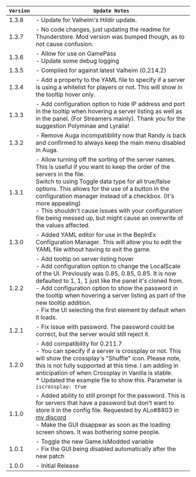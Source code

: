 | `Version` | `Update Notes`                                                                                                                                                                                                                                                                                                                                                                                                                                       |
|-----------|------------------------------------------------------------------------------------------------------------------------------------------------------------------------------------------------------------------------------------------------------------------------------------------------------------------------------------------------------------------------------------------------------------------------------------------------------|
| 1.3.8     | - Update for Valheim's Hildir update.                                                                                                                                                                                                                                                                                                                                                                                                                |
| 1.3.7     | - No code changes, just updating the readme for Thunderstore. Mod version was bumped though, as to not cause confusion.                                                                                                                                                                                                                                                                                                                              |
| 1.3.6     | - Allow for use on GamePass<br/> - Update some debug logging                                                                                                                                                                                                                                                                                                                                                                                         |
| 1.3.5     | - Compiled for against latest Valheim (0.214.2)                                                                                                                                                                                                                                                                                                                                                                                                      |
| 1.3.4     | - Add a property to the YAML file to specify if a server is using a whitelist for players or not. This will show in the tooltip hover only.                                                                                                                                                                                                                                                                                                          |
| 1.3.3     | - Add configuration option to hide IP address and port in the tooltip when hovering a server listing as well as in the panel. (For Streamers mainly). Thank you for the suggestion Polyminae and Lyralia!                                                                                                                                                                                                                                            |
| 1.3.2     | - Remove Auga incompatibliity now that Randy is back and confirmed to always keep the main menu disabled in Auga.                                                                                                                                                                                                                                                                                                                                    |
| 1.3.1     | - Allow turning off the sorting of the server names. This is useful if you want to keep the order of the servers in the file.<br/> Switch to using Toggle data type for all true/false options. This allows for the use of a button in the configuration manager instead of a checkbox. (It's more appealing) <br/> - This shouldn't cause issues with your configuration file being messed up, but might cause an overwrite of the values affected. |
| 1.3.0     | - Added YAML editor for use in the BepInEx Configuration Manager. This will allow you to edit the YAML file without having to exit the game.                                                                                                                                                                                                                                                                                                         |
| 1.2.2     | - Add tooltip on server listing hover<br/> - Add configuration option to change the LocalScale of the UI. Previously was 0.85, 0.85, 0.85. It is now defaulted to  1, 1, 1 just like the panel it's cloned from.  <br/> - Add configuration option to show the password in the tooltip when hovering a server listing as part of the new tooltip addition.<br/> - Fix the UI selecting the first element by default when it loads.                   |
| 1.2.1     | - Fix issue with password. The password could be correct, but the server would still reject it.                                                                                                                                                                                                                                                                                                                                                      |
| 1.2.0     | -     Add compatibility for 0.211.7<br/> - You can specify if a server is crossplay or not. This will show the crossplay's "Shuffle" icon. Please note, this is not fully supported at this time. I am adding in anticipation of when Crossplay in Vanilla is stable.<br/> * Updated the example file to show this. Parameter is `iscrossplay: true`                                                                                                 |
| 1.1.0     | - Added ability to still prompt for the password. This is for servers that have a password but don't want to store it in the config file. Requested by ALo#8803 in [my discord](https://discord.gg/pdHgy6Bsng)<br/> - Make the GUI disappear as soon as the loading screen shows. It was bothering some people.                                                                                                                                      |
| 1.0.1     | - Toggle the new Game.IsModded variable<br/> - Fix the GUI being disabled automatically after the new patch                                                                                                                                                                                                                                                                                                                                          |
| 1.0.0     | - Initial Release                                                                                                                                                                                                                                                                                                                                                                                                                                    |